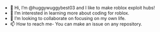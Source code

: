 - 👋 Hi, I’m @huggywuggybest03 and I like to make roblox exploit hubs!
- 👀 I’m interested in learning more about coding for roblox.
- 💞️ I’m looking to collaborate on focusing on my own life.
- 📫 How to reach me- You can make an issue on any repository.
